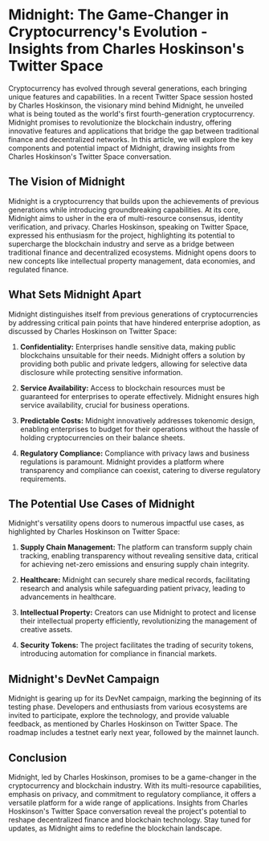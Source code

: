 # Midnight: The Game-Changer in Cryptocurrency's Evolution - Insights from Charles Hoskinson's Twitter Space

Cryptocurrency has evolved through several generations, each bringing unique features and capabilities. In a recent Twitter Space session hosted by Charles Hoskinson, the visionary mind behind Midnight, he unveiled what is being touted as the world's first fourth-generation cryptocurrency. Midnight promises to revolutionize the blockchain industry, offering innovative features and applications that bridge the gap between traditional finance and decentralized networks. In this article, we will explore the key components and potential impact of Midnight, drawing insights from Charles Hoskinson's Twitter Space conversation.

## The Vision of Midnight

Midnight is a cryptocurrency that builds upon the achievements of previous generations while introducing groundbreaking capabilities. At its core, Midnight aims to usher in the era of multi-resource consensus, identity verification, and privacy. Charles Hoskinson, speaking on Twitter Space, expressed his enthusiasm for the project, highlighting its potential to supercharge the blockchain industry and serve as a bridge between traditional finance and decentralized ecosystems. Midnight opens doors to new concepts like intellectual property management, data economies, and regulated finance.

## What Sets Midnight Apart

Midnight distinguishes itself from previous generations of cryptocurrencies by addressing critical pain points that have hindered enterprise adoption, as discussed by Charles Hoskinson on Twitter Space:

1. **Confidentiality:** Enterprises handle sensitive data, making public blockchains unsuitable for their needs. Midnight offers a solution by providing both public and private ledgers, allowing for selective data disclosure while protecting sensitive information.

2. **Service Availability:** Access to blockchain resources must be guaranteed for enterprises to operate effectively. Midnight ensures high service availability, crucial for business operations.

3. **Predictable Costs:** Midnight innovatively addresses tokenomic design, enabling enterprises to budget for their operations without the hassle of holding cryptocurrencies on their balance sheets.

4. **Regulatory Compliance:** Compliance with privacy laws and business regulations is paramount. Midnight provides a platform where transparency and compliance can coexist, catering to diverse regulatory requirements.

## The Potential Use Cases of Midnight

Midnight's versatility opens doors to numerous impactful use cases, as highlighted by Charles Hoskinson on Twitter Space:

1. **Supply Chain Management:** The platform can transform supply chain tracking, enabling transparency without revealing sensitive data, critical for achieving net-zero emissions and ensuring supply chain integrity.

2. **Healthcare:** Midnight can securely share medical records, facilitating research and analysis while safeguarding patient privacy, leading to advancements in healthcare.

3. **Intellectual Property:** Creators can use Midnight to protect and license their intellectual property efficiently, revolutionizing the management of creative assets.

4. **Security Tokens:** The project facilitates the trading of security tokens, introducing automation for compliance in financial markets.

## Midnight's DevNet Campaign

Midnight is gearing up for its DevNet campaign, marking the beginning of its testing phase. Developers and enthusiasts from various ecosystems are invited to participate, explore the technology, and provide valuable feedback, as mentioned by Charles Hoskinson on Twitter Space. The roadmap includes a testnet early next year, followed by the mainnet launch.

## Conclusion

Midnight, led by Charles Hoskinson, promises to be a game-changer in the cryptocurrency and blockchain industry. With its multi-resource capabilities, emphasis on privacy, and commitment to regulatory compliance, it offers a versatile platform for a wide range of applications. Insights from Charles Hoskinson's Twitter Space conversation reveal the project's potential to reshape decentralized finance and blockchain technology. Stay tuned for updates, as Midnight aims to redefine the blockchain landscape.
